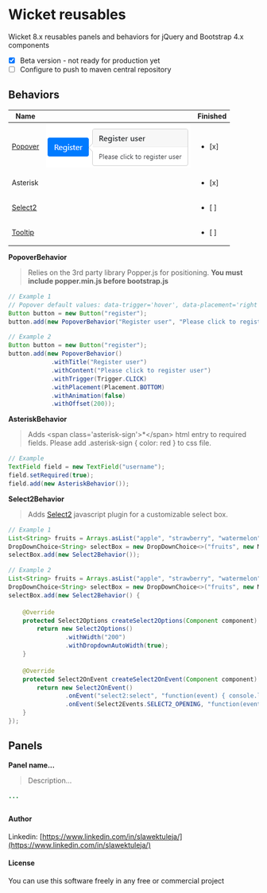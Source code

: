 # Wicket reusables

Wicket 8.x reusables panels and behaviors for jQuery and Bootstrap 4.x components

- [x] Beta version - not ready for production yet
- [ ] Configure to push to maven central repository

## Behaviors

| Name                                                              |                                             | Finished              |  
|-------------------------------------------------------------------|---------------------------------------------|-----------------------|  
| [Popover](https://getbootstrap.com/docs/4.0/components/popovers/) | ![popover_image](screenshots/popover_0.png) | <ul><li>[x]</li></ul> | 
| Asterisk                                                          |                                             | <ul><li>[x]</li></ul> |
| [Select2](https://select2.org/)                                   |                                             | <ul><li>[ ]</li></ul> |
| [Tooltip](https://getbootstrap.com/docs/4.0/components/tooltips/) |                                             | <ul><li>[ ]</li></ul> |


__PopoverBehavior__

> Relies on the 3rd party library Popper.js for positioning. __You must include popper.min.js before bootstrap.js__
    
```java
// Example 1
// Popover default values: data-trigger='hover', data-placement='right'
Button button = new Button("register");
button.add(new PopoverBehavior("Register user", "Please click to register user");
```
```java
// Example 2
Button button = new Button("register");
button.add(new PopoverBehavior()
            .withTitle("Register user")
            .withContent("Please click to register user")
            .withTrigger(Trigger.CLICK)
            .withPlacement(Placement.BOTTOM)
            .withAnimation(false)
            .withOffset(200));
```

__AsteriskBehavior__

> Adds &lt;span class='asterisk-sign'&gt;*&lt;/span&gt; html entry to required fields. Please add .asterisk-sign { color: red }
> to css file. 
    
```java
// Example
TextField field = new TextField("username");
field.setRequired(true);
field.add(new AsteriskBehavior());
```

__Select2Behavior__

> Adds [Select2](https://select2.org/) javascript plugin for a customizable select box.

```java
// Example 1
List<String> fruits = Arrays.asList("apple", "strawberry", "watermelon");
DropDownChoice<String> selectBox = new DropDownChoice<>("fruits", new Model<>(), fruits);
selectBox.add(new Select2Behavior());
```

```java
// Example 2
List<String> fruits = Arrays.asList("apple", "strawberry", "watermelon");
DropDownChoice<String> selectBox = new DropDownChoice<>("fruits", new Model<>(), fruits);
selectBox.add(new Select2Behavior() {

    @Override
    protected Select2Options createSelect2Options(Component component) {
        return new Select2Options()         
                .withWidth("200")
                .withDropdownAutoWidth(true);
    }

    @Override
    protected Select2OnEvent createSelect2OnEvent(Component component) {
        return new Select2OnEvent()
                .onEvent("select2:select", "function(event) { console.log(event); }")
                .onEvent(Select2Events.SELECT2_OPENING, "function(event) { console.log(event); }");
    }
});
```

## Panels

__Panel name...__

> Description...

```java
...
```


## 
#### Author

Linkedin: [https://www.linkedin.com/in/slawektuleja/](https://www.linkedin.com/in/slawektuleja/)

#### License

You can use this software freely in any free or commercial project
